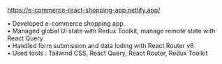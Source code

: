 https://e-commerce-react-shopping-app.netlify.app/

• Developed e-commerce shopping app.  
• Managed global UI state with Redux Toolkit, manage remote state with React Query  
• Handled form submission and data loding with React Router v6  
• Used tools : Tailwind CSS, React Query, React Router, Redux Toolkit  
